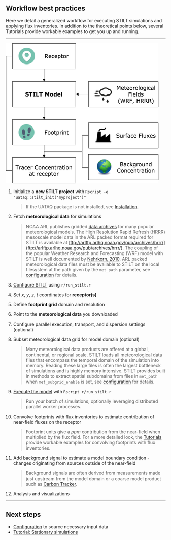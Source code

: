## Workflow best practices

Here we detail a generalized workflow for executing STILT simulations and applying flux inventories. In addition to the theoretical points below, several Tutorials provide workable examples to get you up and running.

---

![STILT simple workflow](static/img/chart-workflow-simple.png)

1. Initialize a **new STILT project** with `Rscript -e "uataq::stilt_init('myproject')"`

   > If the UATAQ package is not installed, see [Installation](installation.md).

1. Fetch **meteorological data** for simulations

   > NOAA ARL publishes gridded [data archives](https://www.ready.noaa.gov/archives.php) for many popular meteorological models. The High Resolution Rapid Refresh (HRRR) mesoscale model data in the ARL packed format required for STILT is available at [ftp://arlftp.arlhq.noaa.gov/pub/archives/hrrr/](ftp://arlftp.arlhq.noaa.gov/pub/archives/hrrr/). The coupling of the popular Weather Research and Forecasting (WRF) model with STILT is well documented by [Nehrkorn, 2010](https://link.springer.com/article/10.1007%2Fs00703-010-0068-x). ARL packed meteorological data files must be available to STILT on the local filesystem at the path given by the `met_path` parameter, see [configuration](configuration.md) for details.

1. [Configure STILT](configure.md) using `r/run_stilt.r`
1. Set _x_, _y_, _z_, _t_ coordinates for **receptor(s)**
1. Define **footprint grid** domain and resolution
1. Point to the **meteorological data** you downloaded
1. Configure parallel execution, transport, and dispersion settings (optional)
1. Subset meteorological data grid for model domain (optional)

   > Many meteorological data products are offered at a global, continental, or regional scale. STILT loads all meteorological data files that encompass the temporal domain of the simulation into memory. Reading these large files is often the largest bottleneck of simulations and is highly memory intensive. STILT provides built in methods to extract spatial subdomains from files in `met_path` when `met_subgrid_enable` is set, see [configuration](configuration.md) for details.

1. [Execute the model](execution.md) with `Rscript r/run_stilt.r`

   > Run your batch of simulations, optionally leveraging distributed parallel worker processes.

1. Convolve footprints with flux inventories to estimate contribution of near-field fluxes on the receptor

   > Footprint units give a _ppm_ contribution from the near-field when multiplied by the flux field. For a more detailed look, the [Tutorials](https://github.com/uataq/stilt-tutorials) provide workable examples for convolving footprints with flux inventories.

1. Add background signal to estimate a model boundary condition - changes originating from sources outside of the near-field

   > Background signals are often derived from measurements made just upstream from the model domain or a coarse model product such as [Carbon Tracker](https://www.esrl.noaa.gov/gmd/ccgg/carbontracker/).

1. Analysis and visualizations

---

## Next steps

- [Configuration](meteorological-data.md) to source necessary input data
- [Tutorial: Stationary simulations](https://github.com/uataq/stilt-tutorials/tree/main/01-wbb)

